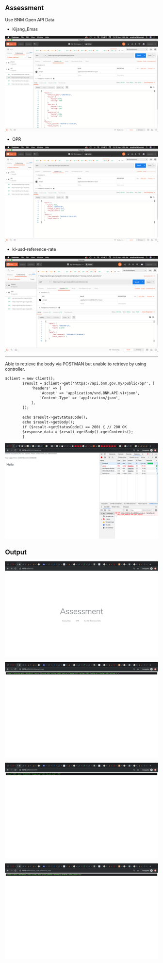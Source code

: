 ## Assessment

Use BNM Open API Data

* Kijang_Emas

![alt text](https://github.com/amalinafz/assmnt/blob/master/public/images/1.png "Kijang_Emas")

* OPR

![alt text](https://github.com/amalinafz/assmnt/blob/master/public/images/2.png "OPR")

* kl-usd-reference-rate

![alt text](https://github.com/amalinafz/assmnt/blob/master/public/images/3.png "kl-usd-reference-rate")


***

Able to retrieve the body via POSTMAN but unable to retrieve by using controller.

```
$client = new Client();
        $result = $client->get('https://api.bnm.gov.my/public/opr', [
            'headers' => [
                'Accept' => 'application/vnd.BNM.API.v1+json',
                'Content-Type' => 'application/json',
            ],
        ]);

        echo $result->getStatusCode();
        echo $result->getBody();
        if ($result->getStatusCode() == 200) { // 200 OK
        $response_data = $result->getBody()->getContents();
        }
```
![alt text](https://github.com/amalinafz/assmnt/blob/master/public/images/Reject.png "Rejected")

## Output

![alt text](https://github.com/amalinafz/assmnt/blob/master/public/images/4.png "Main")

![alt text](https://github.com/amalinafz/assmnt/blob/master/public/images/5.png "Kijang_Emas")

![alt text](https://github.com/amalinafz/assmnt/blob/master/public/images/6.png "OPR")

![alt text](https://github.com/amalinafz/assmnt/blob/master/public/images/7.png "kl-usd-reference-rate")


